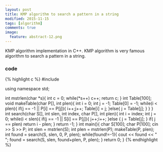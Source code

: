 ```yaml
---
layout: post
title: KMP algorithm to search a pattern in a string
modified: 2015-11-15
tags: [algorithm]
comments: true
image:
  feature: abstract-12.png
---
```


KMP algorithm implementation in C++.
KMP algorithm is very famous algorithm to search a pattern in a string.

### code

{% highlight c %}
#include <iostream>

using namespace std;

int mstrlen(char *s){
    int c = 0;
    while(*s++) c++;
    return c;
}
int Table[100];
void makeTable(char P[], int plen){
    int i = 0;
    int j = -1;
    Table[0] = -1;
    while(i < plen){
        if(j == -1 || P[i] == P[j]){
            i++;j++;
            Table[i] = j;
        }else{
            j = Table[j];
        }
    }
}
int search(char S[], int slen, int index, char P[], int plen){
    int i = index;
    int j = 0;
    while(i < slen){
        if(j == -1 || S[i] == P[j]){
            j++;i++;
        }else {
            j = Table[j];
        }
        if( j == plen) 
            return i - plen;
    }
    return -1;
}
int main(){
    char S[100];
    char P[100];
    cin >> S >> P;
    int slen = mstrlen(S);
    int plen = mstrlen(P);
    makeTable(P, plen);
    int found = search(S, slen, 0, P, plen);
    while(found!=-1){
        cout << found << " ";
        found = search(S, slen, found+plen, P, plen);
    }
    return 0;
}
{% endhighlight %}

